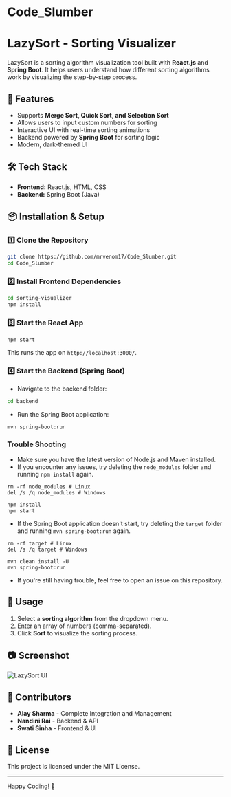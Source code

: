 # Code_Slumber
# LazySort - Sorting Visualizer

LazySort is a sorting algorithm visualization tool built with **React.js** and **Spring Boot**. It helps users understand how different sorting algorithms work by visualizing the step-by-step process.

## 🚀 Features
- Supports **Merge Sort, Quick Sort, and Selection Sort**
- Allows users to input custom numbers for sorting
- Interactive UI with real-time sorting animations
- Backend powered by **Spring Boot** for sorting logic
- Modern, dark-themed UI

## 🛠 Tech Stack
- **Frontend:** React.js, HTML, CSS
- **Backend:** Spring Boot (Java)

## 📦 Installation & Setup

### 1️⃣ Clone the Repository
```sh
git clone https://github.com/mrvenom17/Code_Slumber.git
cd Code_Slumber
```

### 2️⃣ Install Frontend Dependencies
```sh
cd sorting-visualizer
npm install
```

### 3️⃣ Start the React App
```sh
npm start
```
This runs the app on `http://localhost:3000/`.

### 4️⃣ Start the Backend (Spring Boot)
- Navigate to the backend folder:
```sh
cd backend
```
- Run the Spring Boot application:
```sh
mvn spring-boot:run
```

### Trouble Shooting
- Make sure you have the latest version of Node.js and Maven installed.
- If you encounter any issues, try deleting the `node_modules` folder and running `npm install` again.
```
rm -rf node_modules # Linux
del /s /q node_modules # Windows

npm install
npm start
```
- If the Spring Boot application doesn't start, try deleting the `target` folder and running `mvn spring-boot:run` again.
```
rm -rf target # Linux
del /s /q target # Windows

mvn clean install -U
mvn spring-boot:run

```
- If you're still having trouble, feel free to open an issue on this repository.

## 📌 Usage
1. Select a **sorting algorithm** from the dropdown menu.
2. Enter an array of numbers (comma-separated).
3. Click **Sort** to visualize the sorting process.

## 📷 Screenshot
![LazySort UI](./screenshots/sorting-visualizer.png)

## 🤝 Contributors
- **Alay Sharma** - Complete Integration and Management
- **Nandini Rai** - Backend & API
- **Swati Sinha** - Frontend & UI

## 📝 License
This project is licensed under the MIT License.

---

Happy Coding! 🚀
